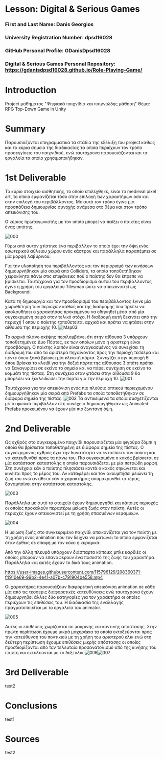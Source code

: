 # Lesson: Digital & Serious Games

### First and Last Name: Danis Georgios
### University Registration Number: dpsd16028
### GitHub Personal Profile: GDanisDpsd16028
### Digital & Serious Games Personal Repository: https://gdanisdpsd16028.github.io/Role-Playing-Game/

# Introduction
Project μαθήματος "Ψηφιακά παιχνίδια και παιγνιώδης μάθηση"
Θέμα: RPG Top-Down Game in Unity

# Summary
Παρουσιάζονται επιγραμματικά τα στάδια της εξέλιξη του project καθώς και τα κύρια σημεία της διαδικασίας τα οποία περιέχουν τον τρόπο προσεγγίσεις του παιχνιδιού, ενώ ταυτόχρονα παρουσιάζονται και τα εργαλεία τα οποία χρησιμοποιήθηκαν.




# 1st Deliverable
Το κύριο στοιχείο αισθητικής, το οποίο επιλέχθηκε, είναι το medieval pixel art, το οποίο εμφανίζεται τόσο στην επιλογή των χαρακτήρων όσο και στην επιλογή του περιβάλλοντος.  Με αυτό τον τρόπο έγινε μια προσπάθεια δημιουργίας συνοχής ανάμεσα στο θέμα και στον τρόπο απεικόνισης του.

Ο κύριος πρωταγωνιστής με τον οποίο μπορεί να παίξει ο παίκτης είναι ένας ιππότης.

![000](https://user-images.githubusercontent.com/115796129/208351991-9536d252-36b3-48e7-8099-674995ac39ce.png)

Γύρω από αυτόν χτίστηκε ένα περιβάλλον το οποίο έχει την όψη ενός εσωτερικού αύλειου χώρου ενός κάστρου και παράλληλα παραπέμπει σε μία μορφή λαβύρινου.

Για την υλοποίηση του περιβάλλοντος και τον περιορισμό των κινήσεων δημιουργήθηκαν μία σειρά από Colliders, τα οποία τοποθετήθηκαν χειροκίνητα πάνω στις επιφάνειες πού ο παίκτης δεν θα έπρεπε να βρίσκεται. Ταυτόχρονα για τον προσδιορισμό αυτού του περιβάλλοντος έγινε η χρήση του εργαλείου Tilesmap ώστε να απεικονιστεί ως Background.

Κατά τη δημιουργία και τον προσδιορισμό του περιβάλλοντος έγινε μία χωροθέτηση των περιοχών καθώς και της διαδρομής που πρέπει να ακολουθήσει ο χαρακτήρας προκειμένου να οδηγηθεί μέσα από μία συγκεκριμένη σειρά στον τελικό στόχο. H διαδρομή αυτή ξεκινάει από την περιοχή 1 oπου ο παίκτης τοποθετείται αρχικά και πρέπει να φτάσει στην αίθουσα της περιοχής 10. 
![Map03](https://user-images.githubusercontent.com/115796129/208347052-8d67a29f-8f95-4195-a030-22903a255974.png)

Το αρχικό πλάνο σκέψης περιλαμβάνει ότι στην αίθουσα 3 υπάρχουν τοποθετημένες Δυο Πόρτες, εκ των οποίων μόνο η αριστερη είναι προσβάσιμη. Ο παίκτης λοιπόν είναι αναγκασμένος να συνεχίσει τη διαδρομή του από τα αριστερά πηγαίνοντας προς την περιοχή τέσσερα και πέντε όπου ξανά βρίσκει μία κλειστή πόρτα. Συνεχίζει στην περιοχή 6 όπου βρίσκει το κλειδί για την δεξιά πόρτα της αίθουσας 3 οπότε πρέπει να ξαναγυρίσει σε εκείνο το σημείο και να πάρει συνέχιση σε εκείνο το κομμάτι της πίστας. Στη συνέχεια οταν φτάσει στην αίθουσα 9 θα μπορέσει να ξεκλειδώσει την πόρτα για την περιοχή 10.
![001](https://user-images.githubusercontent.com/115796129/208351711-5a971adb-5bf4-4321-ad3f-1ba86870e1bd.png)

Ταυτόχρονα για τηv απεικόνιση ενός πιο πλούσιο οπτικού περιεχομένου δημιουργήθηκαν μία σειρά από Prefabs τα οποία τοποθετήθηκαν σε διάφορα σημεία της πίστας.
![002](https://user-images.githubusercontent.com/115796129/208352620-8a9cd9d9-8389-4eee-b433-5b4202dcdaaf.png)
Τα αντικείμενα τα οποία συσχετίζονται με το φυσικό περιβάλλον στη συνέχεια δημιουργήθηκαν ως Animated Prefabs προκειμένου να έχουν μία πιο ζωντανή όψη.




# 2nd Deliverable

Ως εχθρός στο συγκεκριμένο παιχνίδι παρουσιάζεται μία φιγούρα ζόμπι η οποία θα βρίσκεται τοποθετημένη σε διάφορα σημεία της πίστας. 
Ο συγκεκριμένος εχθρός έχει την δυνατότητα να εντοπίσετε τον παίκτη και να κατευθυνθεί προς τα πάνω του. Πιο συγκεκριμένα ο κακός βρίσκεται σε μία κατάσταση καταστολής η οποία παρουσιάζεται με μία πετρώδη μορφή. 
Στη συνέχεια εάν ο παίκτης πλησιάσει κοντά ο κακός σηκώνεται και κινείται προς το μέρος του.  Αν καταφέρει και τον ακουμπήσει μειώνει τη ζωή του ενώ αντίθετα εάν ο  χαρακτήρας απομακρυνθεί το τέρας ξαναμπαίνει στην κατάσταση καταστολής.


![003](https://user-images.githubusercontent.com/115796129/208358813-173b45e7-f985-4bb8-bed6-28169a24394d.png)

Παράλληλα με αυτό το στοιχείο έχουν δημιουργηθεί και κάποιες περιοχές οι οποίες προκαλούν περαιτέρω μείωση ζωής στον παίκτη. Αυτές οι περιοχές έχουν απεικονιστεί με τη χρήση σπασμένων κεραμικών.

![004](https://user-images.githubusercontent.com/115796129/208359716-5c24bf39-79b7-4495-a549-7c2cca7bdb98.png)

Η μείωση ζωής στο συγκεκριμένο παιχνίδι απεικονίζεται για τον παίκτη με τη χρήση ενός animation που τον δείχνει να ματώνει το οποίο εμφανίζεται όταν έρθεις σε επαφή με τον κάκο η κεραμικά.

Από την άλλη πλευρά υπάρχουν διάσπαρτα κάποιες μπλε καρδιές οι οποίες μπορούν να επαναφέρουν ένα ποσοστό της ζωής του χαρακτήρα. Παράλληλα και αυτές έχουν το δικό τους animation.


https://user-images.githubusercontent.com/115796129/208360371-f4910e69-99b2-4e41-a07b-c791904be558.mp4

Οι χαρακτήρες παρουσιάζουν διαφορετική απεικόνιση animation σε κάθε μία από τις τέσσερις διαφορετικές κατευθύνσεις ενώ ταυτόχρονα έχουν δημιουργηθεί άλλες δύο κατηγορίες για τον χαρακτήρα οι οποίες περιέχουν τις επιθέσεις του. Η διαδικασία της εναλλαγής πραγματοποιείται με το εργαλείο του animator.

![005](https://user-images.githubusercontent.com/115796129/208361722-d07469da-a901-41a8-8a3d-e5e1afab49e4.png)


Aυτές οι επιθέσεις χωρίζονται σε μακρινής και κοντινής απόστασης. Στην πρώτη περίπτωση έχουμε μικρά μαχεράκια τα οποία εκτοξεύονται προς την κατεύθυνση του ποντικιού με τη χρήση του αριστερού κλικ ενώ στη δεύτερη περίπτωση έχουμε επιθέσεις μικρής απόστασης οι οποίες προσδιορίζονται από  τον τελευταίο προσανατολισμό από της κινήσης του παίκτη και εκτελούνται με το δεξί κλικ
![006](https://user-images.githubusercontent.com/115796129/208362959-79df7698-d1ab-45e0-b3b5-3b4e01d82006.png)![007](https://user-images.githubusercontent.com/115796129/208362964-56b5688b-8e91-4e45-b70f-a91d78b98494.png)



# 3rd Deliverable 
test2
# Conclusions
test1
# Sources
test2

